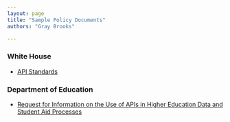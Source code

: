 ```yaml
---
layout: page
title: "Sample Policy Documents"
authors: "Gray Brooks"

---
```


### White House
* [API Standards](https://github.com/WhiteHouse/api-standards)

### Department of Education
* [Request for Information on the Use of APIs in Higher Education Data and Student Aid Processes](https://www.federalregister.gov/articles/2014/04/16/2014-08649/request-for-information-on-the-use-of-apis-in-higher-education-data-and-student-aid-processes)
